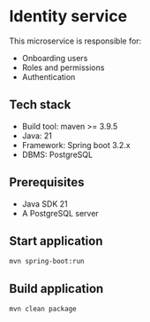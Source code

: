 # Identity service
This microservice is responsible for:
* Onboarding users
* Roles and permissions
* Authentication

## Tech stack
* Build tool: maven >= 3.9.5
* Java: 21
* Framework: Spring boot 3.2.x
* DBMS: PostgreSQL

## Prerequisites
* Java SDK 21
* A PostgreSQL server

## Start application
`mvn spring-boot:run`

## Build application
`mvn clean package`
